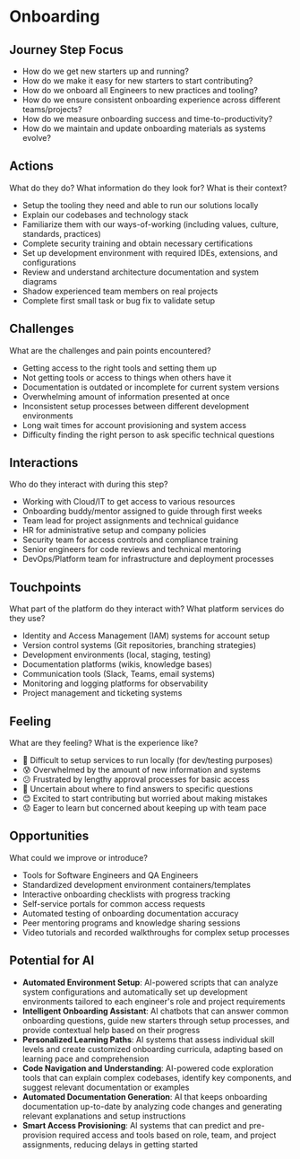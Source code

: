 # Onboarding

## Journey Step Focus

* How do we get new starters up and running?
* How do we make it easy for new starters to start contributing?
* How do we onboard all Engineers to new practices and tooling?
* How do we ensure consistent onboarding experience across different teams/projects?
* How do we measure onboarding success and time-to-productivity?
* How do we maintain and update onboarding materials as systems evolve?

## Actions

What do they do? What information do they look for? What is their context?

* Setup the tooling they need and able to run our solutions locally
* Explain our codebases and technology stack
* Familiarize them with our ways-of-working (including values, culture, standards, practices)
* Complete security training and obtain necessary certifications
* Set up development environment with required IDEs, extensions, and configurations
* Review and understand architecture documentation and system diagrams
* Shadow experienced team members on real projects
* Complete first small task or bug fix to validate setup

## Challenges

What are the challenges and pain points encountered?

* Getting access to the right tools and setting them up
* Not getting tools or access to things when others have it
* Documentation is outdated or incomplete for current system versions
* Overwhelming amount of information presented at once
* Inconsistent setup processes between different development environments
* Long wait times for account provisioning and system access
* Difficulty finding the right person to ask specific technical questions

## Interactions

Who do they interact with during this step?

* Working with Cloud/IT to get access to various resources
* Onboarding buddy/mentor assigned to guide through first weeks
* Team lead for project assignments and technical guidance
* HR for administrative setup and company policies
* Security team for access controls and compliance training
* Senior engineers for code reviews and technical mentoring
* DevOps/Platform team for infrastructure and deployment processes

## Touchpoints

What part of the platform do they interact with? What platform services do they use?

* Identity and Access Management (IAM) systems for account setup
* Version control systems (Git repositories, branching strategies)
* Development environments (local, staging, testing)
* Documentation platforms (wikis, knowledge bases)
* Communication tools (Slack, Teams, email systems)
* Monitoring and logging platforms for observability
* Project management and ticketing systems

## Feeling

What are they feeling? What is the experience like?

* 😤 Difficult to setup services to run locally (for dev/testing purposes)
* 😰 Overwhelmed by the amount of new information and systems
* 😕 Frustrated by lengthy approval processes for basic access
* 🤔 Uncertain about where to find answers to specific questions
* 😊 Excited to start contributing but worried about making mistakes
* 😟 Eager to learn but concerned about keeping up with team pace

## Opportunities

What could we improve or introduce?

* Tools for Software Engineers and QA Engineers
* Standardized development environment containers/templates
* Interactive onboarding checklists with progress tracking
* Self-service portals for common access requests
* Automated testing of onboarding documentation accuracy
* Peer mentoring programs and knowledge sharing sessions
* Video tutorials and recorded walkthroughs for complex setup processes

## Potential for AI

* **Automated Environment Setup**: AI-powered scripts that can analyze system configurations and automatically set up development environments tailored to each engineer's role and project requirements
* **Intelligent Onboarding Assistant**: AI chatbots that can answer common onboarding questions, guide new starters through setup processes, and provide contextual help based on their progress
* **Personalized Learning Paths**: AI systems that assess individual skill levels and create customized onboarding curricula, adapting based on learning pace and comprehension
* **Code Navigation and Understanding**: AI-powered code exploration tools that can explain complex codebases, identify key components, and suggest relevant documentation or examples
* **Automated Documentation Generation**: AI that keeps onboarding documentation up-to-date by analyzing code changes and generating relevant explanations and setup instructions
* **Smart Access Provisioning**: AI systems that can predict and pre-provision required access and tools based on role, team, and project assignments, reducing delays in getting started
